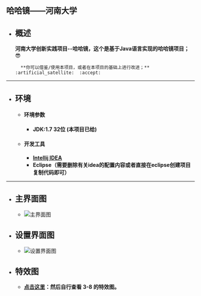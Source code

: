## 哈哈镜——河南大学

- ## 概述

  	**河南大学创新实践项目--哈哈镜，这个是基于Java语言实现的哈哈镜项目；** :sunglasses:
    	
    	**你可以借鉴/使用本项目，或者在本项目的基础上进行改进；**     :artificial_satellite:  :accept:

------

- ## 环境

  - #### 环境参数

    - **JDK:1.7 32位 (本项目已给)**
  
    
    
  - #### 开发工具
    
      - **[Intellij IDEA](https://www.jetbrains.com/)** 
      - **Eclipse（需要删除有关idea的配置内容或者直接在eclipse创建项目复制代码即可）**

------

- ## 主界面图

  - ![主界面图](https://raw.github.com/LGSKOKO/Hahajing/master/img/1.png)

- ## 设置界面图

  - ![设置界面图](https://raw.github.com/LGSKOKO/Hahajing/master/img/2.png)
  
- ## 特效图

  - **[点击这里]( https://github.com/LGSKOKO/Hahajing/blob/master/img/)：然后自行查看 3-8 的特效图。**
  
    
  